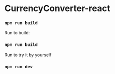 # CurrencyConverter-react

### `npm run build`

Run to build:

### `npm run build`

Run to try it by yourself

### `npm run dev`
